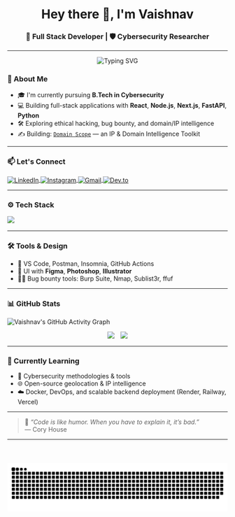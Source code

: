 <h1 align="center">Hey there 👋, I'm Vaishnav</h1>
<h3 align="center">🚀 Full Stack Developer | 🛡️ Cybersecurity Researcher </h3>



---
<p align="center">
  <img src="https://readme-typing-svg.demolab.com?font=Fira+Code&pause=1000&color=34D399&vCenter=true&width=435&lines=Full+Stack+Developer;Cybersecurity+Researcher;Open+Source+Contributor;javascript+%26+python" alt="Typing SVG" />
</p>


### 🌱 About Me

- 🎓 I'm currently pursuing **B.Tech in Cybersecurity**
- 💻 Building full-stack applications with **React**, **Node.js**, **Next.js**, **FastAPI**, **Python**
- 🛠️ Exploring ethical hacking, bug bounty, and domain/IP intelligence
- ✍️ Building: [`Domain Scope`](https://github.com/vaishnav4281/Domain-scope) — an IP & Domain Intelligence Toolkit

---

### 📫 Let's Connect

<p align="left">
  <a href="https://linkedin.com/in/vaishnav-k-5a15a527b" target="blank">
    <img align="center" src="https://skillicons.dev/icons?i=linkedin" alt="LinkedIn" />
  </a>
  <a href="https://instagram.com/_vaishnav_k_" target="blank">
    <img align="center" src="https://skillicons.dev/icons?i=instagram" alt="Instagram" />
  </a>
  <a href="mailto:k.vaishnav.ae@gmail.com" target="blank">
    <img align="center" src="https://skillicons.dev/icons?i=gmail" alt="Gmail" />
  </a>
  <a href="https://dev.to/vaishnav_k" target="blank">
    <img align="center" src="https://skillicons.dev/icons?i=devto" alt="Dev.to" />
  </a>
</p>

---

### ⚙️ Tech Stack

<p align="left">
  <img src="https://skillicons.dev/icons?i=react,nextjs,nodejs,express,ts,js,py,fastapi,mongodb,html,css,tailwind,docker,git,linux,figma" />
</p>

---

### 🛠️ Tools & Design

- 🧰 VS Code, Postman, Insomnia, GitHub Actions
- 🧱 UI with **Figma**, **Photoshop**, **Illustrator**
- 🕵️‍♂️ Bug bounty tools: Burp Suite, Nmap, Sublist3r, ffuf

---

### 📊 GitHub Stats
![Vaishnav's GitHub Activity Graph](https://github-readme-activity-graph.vercel.app/graph?username=vaishnav4281&theme=react-dark)
<p align="center">
  <img src="https://github-readme-streak-stats.herokuapp.com?user=vaishnav4281&theme=tokyonight" width="47%" style="margin-right: 10px;" />
  <img src="https://github-readme-stats.vercel.app/api/top-langs/?username=vaishnav4281&layout=compact&theme=tokyonight" width="47%" />
</p>

---

### 🧠 Currently Learning

- 🔐 Cybersecurity methodologies & tools
- 🌐 Open-source geolocation & IP intelligence
- ☁️ Docker, DevOps, and scalable backend deployment (Render, Railway, Vercel)

---

> 💬 _“Code is like humor. When you have to explain it, it’s bad.”_  
> — Cory House

---
###
<br>

<p align="center">
  <img src="https://raw.githubusercontent.com/Platane/snk/output/github-contribution-grid-snake.svg" alt="snake animation" />
</p> 
